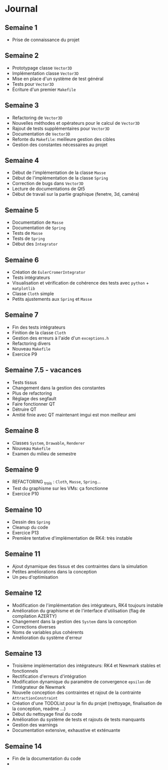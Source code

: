 # Journal

## Semaine 1

- Prise de connaissance du projet

## Semaine 2

- Prototypage classe `Vector3D`
- Implémentation classe `Vector3D`
- Mise en place d'un système de test général
- Tests pour `Vector3D`
- Écriture d'un premier `Makefile`

## Semaine 3

- Refactoring de `Vector3D`
- Nouvelles méthodes et opérateurs pour le calcul de `Vector3D`
- Rajout de tests supplémentaires pour `Vector3D`
- Documentation de `Vector3D`
- Refonte du `Makefile`: meilleure gestion des cibles
- Gestion des constantes nécessaires au projet

## Semaine 4

- Début de l'implémentation de la classe `Masse`
- Début de l'implémentation de la classe `Spring`
- Correction de bugs dans `Vector3D`
- Lecture de documentations de Qt5
- Début de travail sur la partie graphique (fenetre, 3d, caméra)

## Semaine 5

- Documentation de `Masse`
- Documentation de `Spring`
- Tests de `Masse`
- Tests de `Spring`
- Début des `Integrator`

## Semaine 6

- Création de `EulerCromerIntegrator`
- Tests intégrateurs
- Visualisation et vérification de cohérence des tests avec `python` + `matplotlib`
- Classe `Cloth` simple
- Petits ajustements aux `Spring` et `Masse`

## Semaine 7

- Fin des tests intégrateurs
- Finition de la classe `Cloth`
- Gestion des erreurs à l'aide d'un `exceptions.h`
- Refactoring divers
- Nouveau `Makefile`
- Exercice P9

## Semaine 7.5 - vacances

- Tests tissus
- Changement dans la gestion des constantes
- Plus de refactoring
- Réglage des segfault
- Faire fonctionner QT
- Détruire QT
- Amitié finie avec QT maintenant imgui est mon meilleur ami

## Semaine 8

- Classes `System`, `Drawable`, `Renderer`
- Nouveau `Makefile`
- Examen du milieu de semestre

## Semaine 9

- REFACTORING  <sub>trois</sub> : `Cloth`, `Masse`, `Spring`...
- Test du graphisme sur les VMs: ça fonctionne
- Exercice P10

## Semaine 10

- Dessin des `Spring`
- Cleanup du code
- Exercice P13
- Première tentative d'implémentation de RK4: très instable

## Semaine 11

- Ajout dynamique des tissus et des contraintes dans la simulation
- Petites améliorations dans la conception
- Un peu d'optimisation

## Semaine 12

- Modification de l'implémentation des intégrateurs, RK4 toujours instable
- Amélioration du graphisme et de l'interface d'utilisation (flag de compilation AZERTY)
- Changement dans la gestion des `System` dans la conception
- Corrections diverses
- Noms de variables plus cohérents
- Amélioration du système d'erreur

## Semaine 13

- Troisième implémentation des intégrateurs: RK4 et Newmark stables et fonctionnels
- Rectification d'erreurs d'intégration
- Modification dynamique du paramètre de convergence `epsilon` de l'intégrateur de Newmark
- Nouvelle conception des contraintes et rajout de la contrainte `AttractionConstraint`
- Création d'une TODOList pour la fin du projet (nettoyage, finalisation de la conception, readme ...)
- Début du nettoyage final du code
- Amélioration du système de tests et rajouts de tests manquants
- Gestion des warnings
- Documentation extensive, exhaustive et exténuante

## Semaine 14

- Fin de la documentation du code
- 